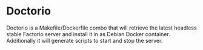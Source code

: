 # Doctorio

Doctorio is a Makefile/Dockerfile combo that will retrieve the latest headless stable Factorio server and install it in as Debian Docker container. Additionally it will generate scripts to start and stop the server.
